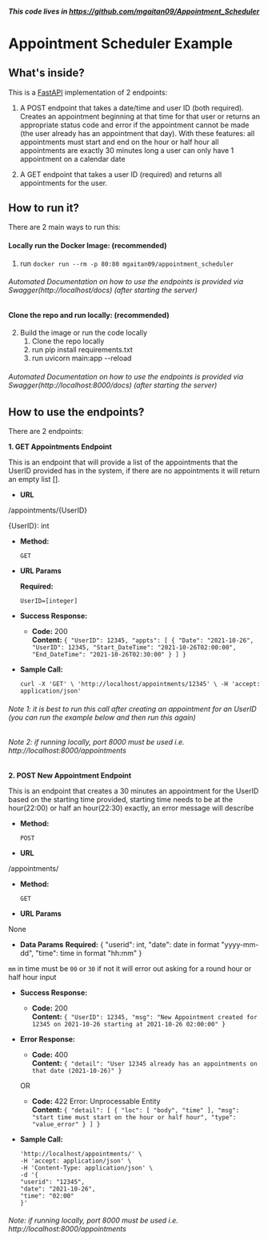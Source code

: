 ##### This code lives in https://github.com/mgaitan09/Appointment_Scheduler

# Appointment Scheduler Example

## What's inside?

This is a [FastAPI](https://fastapi.tiangolo.com/) implementation of 2 endpoints:

1. A POST endpoint that takes a date/time and user ID (both required). Creates an
   appointment beginning at that time for that user or returns an appropriate
   status code and error if the appointment cannot be made (the user already
   has an appointment that day).
   With these features:
   all appointments must start and end on the hour or half hour
   all appointments are exactly 30 minutes long
   a user can only have 1 appointment on a calendar date

2. A GET endpoint that takes a user ID (required) and returns all appointments for
   the user.

## How to run it?

There are 2 main ways to run this:

#### Locally run the Docker Image: (recommended)

1. run `docker run --rm -p 80:80 mgaitan09/appointment_scheduler`

###### Automated Documentation on how to use the endpoints is provided via Swagger(http://localhost/docs) (after starting the server)

#### Clone the repo and run locally: (recommended)

2.  Build the image or run the code locally
    1. Clone the repo locally
    2. run pip install requirements.txt
    3. run uvicorn main:app --reload

###### Automated Documentation on how to use the endpoints is provided via Swagger(http://localhost:8000/docs) (after starting the server)

## How to use the endpoints?

There are 2 endpoints:

**1. GET Appointments Endpoint**

This is an endpoint that will provide a list of the appointments that the UserID provided has in the system, if there are no appointments it will return an empty list [].

- **URL**

/appointments/{UserID}

{UserID}: int

- **Method:**

  `GET`

- **URL Params**

  **Required:**

  `UserID=[integer]`

- **Success Response:**

  - **Code:** 200 <br />
    **Content:** `{ "UserID": 12345, "appts": [ { "Date": "2021-10-26", "UserID": 12345, "Start_DateTime": "2021-10-26T02:00:00", "End_DateTime": "2021-10-26T02:30:00" } ] }`

* **Sample Call:**

  `curl -X 'GET' \ 'http://localhost/appointments/12345' \ -H 'accept: application/json'`

###### Note 1: it is best to run this call after creating an appointment for an UserID (you can run the example below and then run this again)

###### Note 2: if running locally, port 8000 must be used i.e. http://localhost:8000/appointments

**2. POST New Appointment Endpoint**

This is an endpoint that creates a 30 minutes an appointment for the UserID based on the starting time provided, starting time needs to be at the hour(22:00) or half an hour(22:30) exactly, an error message will describe

- **Method:**

  `POST`

- **URL**

/appointments/

- **Method:**

  `GET`

- **URL Params**

None

- **Data Params**
  **Required:**
  {
  "userid": int,
  "date": date in format "yyyy-mm-dd",
  "time": time in format "hh:mm"
  }

`mm` in time must be `00` or `30` if not it will error out asking for a round hour or half hour input

- **Success Response:**

  - **Code:** 200 <br />
    **Content:** `{ "UserID": 12345, "msg": "New Appointment created for 12345 on 2021-10-26 starting at 2021-10-26 02:00:00" }`

* **Error Response:**

  - **Code:** 400 <br />
    **Content:** `{ "detail": "User 12345 already has an appointments on that date (2021-10-26)" }`

  OR

  - **Code:** 422
    Error: Unprocessable Entity <br />
    **Content:** `{ "detail": [ { "loc": [ "body", "time" ], "msg": "start time must start on the hour or half hour", "type": "value_error" } ] }`

* **Sample Call:**

  ```curl -X 'POST' \
  'http://localhost/appointments/' \
  -H 'accept: application/json' \
  -H 'Content-Type: application/json' \
  -d '{
  "userid": "12345",
  "date": "2021-10-26",
  "time": "02:00"
  }'
  ```

###### Note: if running locally, port 8000 must be used i.e. http://localhost:8000/appointments
